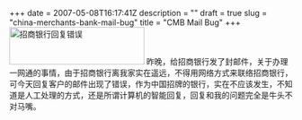 +++
date = 2007-05-08T16:17:41Z
description = ""
draft = true
slug = "china-merchants-bank-mail-bug"
title = "CMB Mail Bug"
+++
<a href="http://www.yupoo.com/photos/view?id=ff8080811242451001126c80dee92e33" title="来YUPOO看我的照片"><img src="http://photo8.yupoo.com/20070509/002343_84567632_m.jpg" alt="招商银行回复错误" width="240" height="67" border="0" /></a>
昨晚，给招商银行发了封邮件，关于办理一网通的事情，由于招商银行离我家实在遥远，不得用网络方式来联络招商银行，可今天回复客户的邮件出现了错误，作为中国招牌的银行，实在不应该发生，不知道是人工处理的方式，还是所谓计算机的智能回复，回复和我的问题完全是牛头不对马嘴。